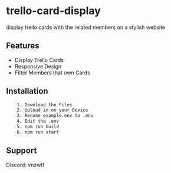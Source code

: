 # trello-card-display
display trello cards with the related members on a stylish website

## Features

- Display Trello Cards
- Responsive Design
- Filter Members that own Cards

## Installation

```bash
    1. Download the Files
    2. Upload in on your Device
    3. Rename example.env to .env
    4. Edit the .env
    5. npm run build
    6. npm run start
```
## Support

Discord: vnzwtf